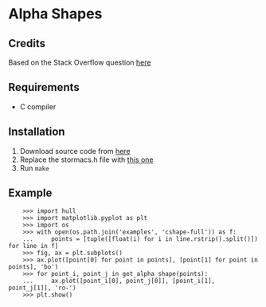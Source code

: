 Alpha Shapes
============

Credits
-------
Based on the Stack Overflow question [here](http://stackoverflow.com/questions/6833243/how-can-i-find-the-alpha-shape-concave-hull-of-a-2d-point-cloud)

Requirements
-------------
- C compiler

Installation
-------------
1. Download source code from [here](http://www.netlib.org/voronoi/hull.zip)
2. Replace the stormacs.h file with [this one](http://bocoup.com/weblog/wp-content/uploads/2010/03/stormacs.h)
3. Run `make`


Example
-----
        
        >>> import hull
        >>> import matplotlib.pyplot as plt
        >>> import os
        >>> with open(os.path.join('examples', 'cshape-full')) as f:
        ...     points = [tuple([float(i) for i in line.rstrip().split()]) for line in f]
        >>> fig, ax = plt.subplots()
        >>> ax.plot([point[0] for point in points], [point[1] for point in points], 'bo')
        >>> for point_i, point_j in get_alpha_shape(points):
        ...     ax.plot([point_i[0], point_j[0]], [point_i[1], point_j[1]], 'ro-')
        >>> plt.show()

